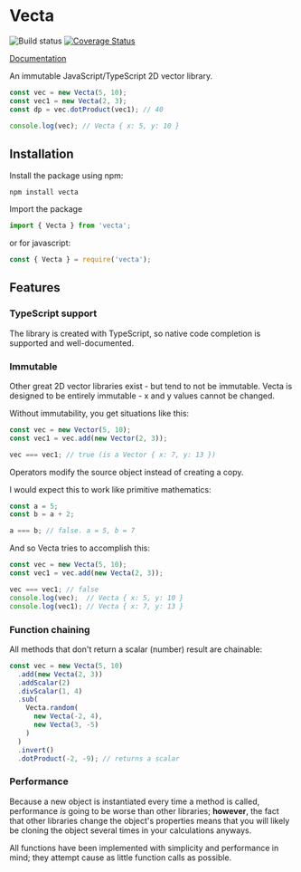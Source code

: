 # Vecta
![Build status](https://api.travis-ci.com/EvansMatthew97/vecta.svg?branch=master)
[![Coverage Status](https://coveralls.io/repos/github/EvansMatthew97/vecta/badge.svg?branch=master)](https://coveralls.io/github/EvansMatthew97/vecta?branch=master)

[Documentation](https://evansmatthew97.github.io/vecta/)

An immutable JavaScript/TypeScript 2D vector library.

```typescript
const vec = new Vecta(5, 10);
const vec1 = new Vecta(2, 3);
const dp = vec.dotProduct(vec1); // 40

console.log(vec); // Vecta { x: 5, y: 10 }
```

## Installation
Install the package using npm:
```
npm install vecta
```

Import the package
```typescript
import { Vecta } from 'vecta';
```
or for javascript:
```javascript
const { Vecta } = require('vecta');
```

## Features
### TypeScript support
The library is created with TypeScript, so native code completion is supported and well-documented.

### Immutable
Other great 2D vector libraries exist - but tend to not be immutable. Vecta is designed to be entirely immutable - x and y values cannot be changed.

Without immutability, you get situations like this:
```typescript
const vec = new Vector(5, 10);
const vec1 = vec.add(new Vector(2, 3));

vec === vec1; // true (is a Vector { x: 7, y: 13 })
```
Operators modify the source object instead of creating a copy.

I would expect this to work like primitive mathematics:
```typescript
const a = 5;
const b = a + 2;

a === b; // false. a = 5, b = 7
```
And so Vecta tries to accomplish this:
```typescript
const vec = new Vecta(5, 10);
const vec1 = vec.add(new Vecta(2, 3));

vec === vec1; // false
console.log(vec);  // Vecta { x: 5, y: 10 } 
console.log(vec1); // Vecta { x: 7, y: 13 }
```

### Function chaining
All methods that don't return a scalar (number) result are chainable:
```typescript
const vec = new Vecta(5, 10)
  .add(new Vecta(2, 3))
  .addScalar(2)
  .divScalar(1, 4)
  .sub(
    Vecta.random(
      new Vecta(-2, 4),
      new Vecta(3, -5)
    )
  )
  .invert()
  .dotProduct(-2, -9); // returns a scalar
```

### Performance
Because a new object is instantiated every time a method is called, performance *is* going to be worse than other libraries; **however**, the fact that other libraries change the object's properties means that you will likely be cloning the object several times in your calculations anyways.

All functions have been implemented with simplicity and performance in mind; they attempt cause as little function calls as possible.

